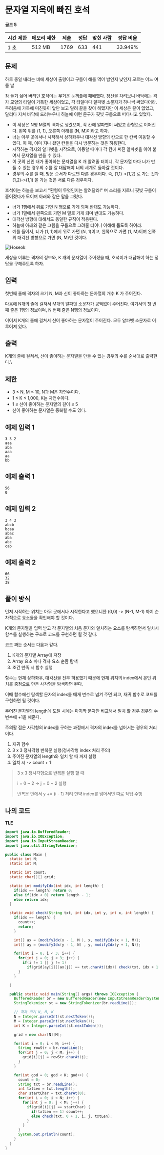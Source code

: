 # 문자열 지옥에 빠진 호석

**골드 5**

|시간 제한|	메모리 제한	|제출	|정답	|맞힌 사람|	정답 비율|
|---|---|---|---|---|---|
|1 초|	512 MB	|1769|	633|	441	|33.949%|

## 문제 

하루 종일 내리는 비에 세상이 출렁이고 구름이 해를 먹어 밤인지 낮인지 모르는 어느 여름 날

잠 들기 싫어 버티던 호석이는 무거운 눈꺼풀에 패배했다. 정신을 차려보니 바닥에는 격자 모양의 타일이 가득한 세상이었고, 각 타일마다 알파벳 소문자가 하나씩 써있다더라. 두려움에 가득해 미친듯이 앞만 보고 달려 끝을 찾아 헤맸지만 이 세상은 끝이 없었고, 달리다 지쳐 바닥에 드러누우니 하늘에 이런 문구가 핏빛 구름으로 떠다니고 있었다.

- 이 세상은 N행 M열의 격자로 생겼으며, 각 칸에 알파벳이 써있고 환형으로 이어진다. 왼쪽 위를 (1, 1), 오른쪽 아래를 (N, M)이라고 하자.
- 너는 아무 곳에서나 시작해서 상하좌우나 대각선 방향의 칸으로 한 칸씩 이동할 수 있다. 이 때, 이미 지나 왔던 칸들을 다시 방문하는 것은 허용한다.
- 시작하는 격자의 알파벳을 시작으로, 이동할 때마다 각 칸에 써진 알파벳을 이어 붙여서 문자열을 만들 수 있다.
- 이 곳의 신인 내가 좋아하는 문자열을 K 개 알려줄 터이니, 각 문자열 마다 너가 만들 수 있는 경우의 수를 잘 대답해야 너의 세계로 돌아갈 것이다.
- 경우의 수를 셀 때, 방문 순서가 다르면 다른 경우이다. 즉, (1,1)->(1,2) 로 가는 것과 (1,2)->(1,1) 을 가는 것은 서로 다른 경우이다.

호석이는 하늘을 보고서 "환형이 무엇인지는 알려달라!" 며 소리를 지르니 핏빛 구름이 흩어졌다가 모이며 아래와 같은 말을 그렸다.

- 너가 1행에서 위로 가면 N 행으로 가게 되며 반대도 가능하다.
- 너가 1열에서 왼쪽으로 가면 M 열로 가게 되며 반대도 가능하다.
- 대각선 방향에 대해서도 동일한 규칙이 적용된다.
- 하늘에 아래와 같은 그림을 구름으로 그려줄 터이니 이해해 돕도록 하여라.
- 예를 들어서, 너가 (1, 1)에서 위로 가면 (N, 1)이고, 왼쪽으로 가면 (1, M)이며 왼쪽 위 대각선 방향으로 가면 (N, M)인 것이다.

![Hoseok](./hoseok.png)

세상을 이루는 격자의 정보와, K 개의 문자열이 주어졌을 때, 호석이가 대답해야 하는 정답을 구해주도록 하자.

## 입력

첫번째 줄에 격자의 크기 N, M과 신이 좋아하는 문자열의 개수 K 가 주어진다.

다음에 N개의 줄에 걸쳐서 M개의 알파벳 소문자가 공백없이 주어진다. 여기서의 첫 번째 줄은 1행의 정보이며, N 번째 줄은 N행의 정보이다.

이어서 K개의 줄에 걸쳐서 신이 좋아하는 문자열이 주어진다. 모두 알파벳 소문자로 이루어져 있다.

## 출력 

K개의 줄에 걸쳐서, 신이 좋아하는 문자열을 만들 수 있는 경우의 수를 순서대로 출력한다.\

## 제한 

- 3 ≤ N, M ≤ 10, N과 M은 자연수이다.
- 1 ≤ K ≤ 1,000, K는 자연수이다.
- 1 ≤ 신이 좋아하는 문자열의 길이 ≤ 5
- 신이 좋아하는 문자열은 중복될 수도 있다.

## 예제 입력 1

```
3 3 2
aaa
aba
aaa
aa
bb
```

## 예제 출력 1

```
56
0
```

## 예제 입력 2

```
3 4 3
abcb
bcaa
abac
aba
abc
cab
```

## 예제 출력 2

```
66
32
38
```

## 풀이 방식

먼저 시작하는 위치는 아무 곳에서나 시작한다고 했으니깐 (0,0) -> (N-1, M-1) 까지 순차적으로 요소들을 확인해야 할 것이다.

K개의 문자열을 입력 받고 각 문자열의 처음 문자와 일치하는 요소를 탐색하면서 일치시 함수를 실행하는 구조로 코드를 구현하면 될 것 같다.

코드 짜는 순서는 다음과 같다.

1. K개의 문자열 Array에 저장
2. Array 요소 마다 격자 요소 순환 탐색 
3. 조건 만족 시 함수 실행 

함수는 현재 상하좌우, 대각선을 전부 허용했기 때문에 현재 위치의 index에서 본인 위치를 중점으로 만든 사각형을 탐색하면 된다.

이때 함수에선 탐색할 문자의 index를 매개 변수로 넘겨 주면 되고, 재귀 함수로 코드를 구현하면 될 것이다.

주어진 문자열의 length에 도달 시에는 마지막 문자만 비교해서 일치 할 경우 경우의 수 변수에 +1을 해준다.

주의활 점은 사각형의 index를 구하는 과정에서 격자의 index를 넘어서는 경우의 처리이다.

1. 재귀 함수
2. 3 x 3 정사각형 반복문 실행(정사각형 index 처리 주의)
3. 주어진 문자열의 length와 일치 할 때 까지 실행
4. 일치 시 -> count + 1

> 3 x 3 정사각형으로 반복문 실행 할 때
>
> i = 0 ~ 2 -> j = 0 ~ 2 실행 
> 
> 반복문 안에서 y += (i - 1) 처리 만약 index를 넘어서면 따로 작업 수행

## 나의 코드

**TLE**

```java
import java.io.BufferedReader;
import java.io.IOException;
import java.io.InputStreamReader;
import java.util.StringTokenizer;

public class Main {
  static int N;
  static int M;

  static int count;
  static char[][] grid;

  static int modifyIdx(int idx, int length) {
    if(idx == length) return 0;
    else if(idx < 0) return length - 1;
    else return idx;
  }

  static void check(String txt, int idx, int y, int x, int length) {
    if(idx == length) {
      count++;
      return;
    }

    int[] ax = {modifyIdx(x - 1, M ), x, modifyIdx(x + 1, M)};
    int[] ay = {modifyIdx(y - 1, N) , y, modifyIdx(y + 1, N)};

    for(int i = 0; i < 3; i++) {
      for(int j = 0; j < 3; j++) {
        if(i != 1 || j != 1)
          if(grid[ay[i]][ax[j]] == txt.charAt(idx)) check(txt, idx + 1, ay[i], ax[j], length);
      }
    }

  }

  public static void main(String[] args) throws IOException {
    BufferedReader br = new BufferedReader(new InputStreamReader(System.in));
    StringTokenizer st = new StringTokenizer(br.readLine());

    // 격자 크기 N, M, K
    N = Integer.parseInt(st.nextToken());
    M = Integer.parseInt(st.nextToken());
    int K = Integer.parseInt(st.nextToken());

    grid = new char[N][M];

    for(int i = 0; i < N; i++) {
      String rowStr = br.readLine();
      for(int j = 0; j < M; j++) {
        grid[i][j] = rowStr.charAt(j);
      }
    }

    for(int god = 0; god < K; god++) {
      count = 0;
      String txt = br.readLine();
      int txtLen = txt.length();
      char startChar = txt.charAt(0);
      for(int i = 0; i < N; i++) {
        for(int j = 0; j < M; j++) {
          if(grid[i][j] == startChar) {
            if(txtLen == 1) count++;
            else check(txt, 0 + 1, i, j, txtLen);
          }
        }
      }
      System.out.println(count);
    }
  }
}

```